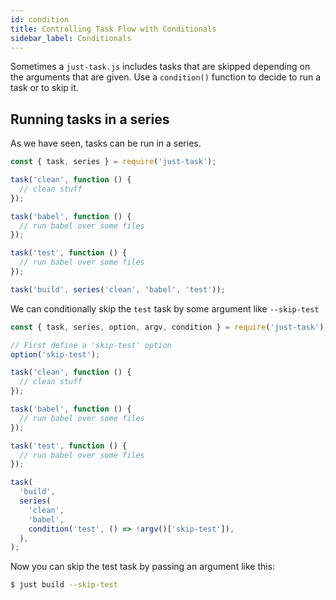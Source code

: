 ```yaml
---
id: condition
title: Controlling Task Flow with Conditionals
sidebar_label: Conditionals
---
```


Sometimes a `just-task.js` includes tasks that are skipped depending on the arguments that are given. Use a `condition()` function to decide to run a task or to skip it.

## Running tasks in a series

As we have seen, tasks can be run in a series.

```js
const { task, series } = require('just-task');

task('clean', function () {
  // clean stuff
});

task('babel', function () {
  // run babel over some files
});

task('test', function () {
  // run babel over some files
});

task('build', series('clean', 'babel', 'test'));
```

We can conditionally skip the `test` task by some argument like `--skip-test`

```js
const { task, series, option, argv, condition } = require('just-task');

// First define a 'skip-test' option
option('skip-test');

task('clean', function () {
  // clean stuff
});

task('babel', function () {
  // run babel over some files
});

task('test', function () {
  // run babel over some files
});

task(
  'build',
  series(
    'clean',
    'babel',
    condition('test', () => !argv()['skip-test']),
  ),
);
```

Now you can skip the test task by passing an argument like this:

```sh
$ just build --skip-test
```

